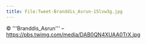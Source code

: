 ```yaml
---
title: File:Tweet-Branddis_Asrun-15lvw3g.jpg
---
```


© '''Branddis_Asrun''' – https://pbs.twimg.com/media/DAB0QN4XUAA0TrX.jpg

